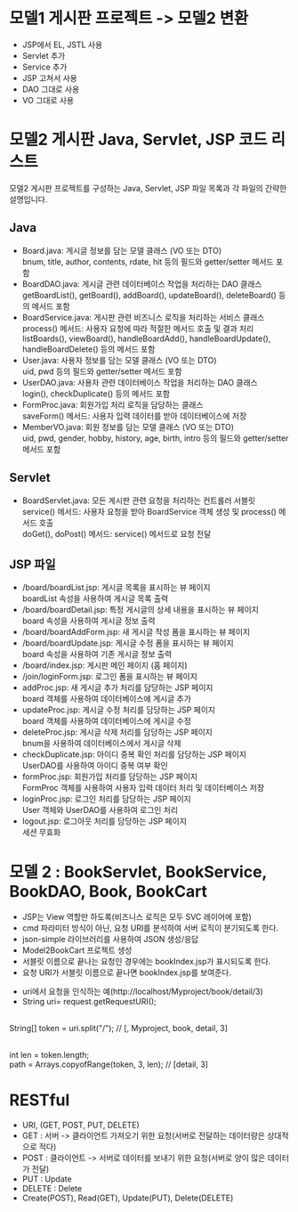 # 모델1 게시판 프로젝트 -> 모델2 변환
- JSP에서 EL, JSTL 사용<br>
- Servlet 추가<br>
- Service 추가<br>
- JSP 고쳐서 사용<br>
- DAO 그대로 사용<br>
- VO 그대로 사용<br>

# 모델2 게시판 Java, Servlet, JSP 코드 리스트
모델2 게시판 프로젝트를 구성하는 Java, Servlet, JSP 파일 목록과 각 파일의 간략한 설명입니다.<br>

## Java
+ Board.java: 게시글 정보를 담는 모델 클래스 (VO 또는 DTO)<br>
bnum, title, author, contents, rdate, hit 등의 필드와 getter/setter 메서드 포함<br>
+ BoardDAO.java: 게시글 관련 데이터베이스 작업을 처리하는 DAO 클래스<br>
getBoardList(), getBoard(), addBoard(), updateBoard(), deleteBoard() 등의 메서드 포함<br>
+ BoardService.java: 게시판 관련 비즈니스 로직을 처리하는 서비스 클래스<br>
process() 메서드: 사용자 요청에 따라 적절한 메서드 호출 및 결과 처리<br>
listBoards(), viewBoard(), handleBoardAdd(), handleBoardUpdate(), handleBoardDelete() 등의 메서드 포함<br>
+ User.java: 사용자 정보를 담는 모델 클래스 (VO 또는 DTO)<br>
uid, pwd 등의 필드와 getter/setter 메서드 포함<br>
+ UserDAO.java: 사용자 관련 데이터베이스 작업을 처리하는 DAO 클래스<br>
login(), checkDuplicate() 등의 메서드 포함<br>
+ FormProc.java: 회원가입 처리 로직을 담당하는 클래스<br>
saveForm() 메서드: 사용자 입력 데이터를 받아 데이터베이스에 저장<br>
+ MemberVO.java: 회원 정보를 담는 모델 클래스 (VO 또는 DTO)<br>
uid, pwd, gender, hobby, history, age, birth, intro 등의 필드와 getter/setter 메서드 포함<br>

## Servlet
+ BoardServlet.java: 모든 게시판 관련 요청을 처리하는 컨트롤러 서블릿<br>
service() 메서드: 사용자 요청을 받아 BoardService 객체 생성 및 process() 메서드 호출<br>
doGet(), doPost() 메서드: service() 메서드로 요청 전달<br>

## JSP 파일
+ /board/boardList.jsp: 게시글 목록을 표시하는 뷰 페이지<br>
boardList 속성을 사용하여 게시글 목록 출력<br>
+ /board/boardDetail.jsp: 특정 게시글의 상세 내용을 표시하는 뷰 페이지<br>
board 속성을 사용하여 게시글 정보 출력<br>
+ /board/boardAddForm.jsp: 새 게시글 작성 폼을 표시하는 뷰 페이지<br>
+ /board/boardUpdate.jsp: 게시글 수정 폼을 표시하는 뷰 페이지<br>
board 속성을 사용하여 기존 게시글 정보 출력<br>
+ /board/index.jsp: 게시판 메인 페이지 (홈 페이지)<br>
+ /join/loginForm.jsp: 로그인 폼을 표시하는 뷰 페이지<br>
+ addProc.jsp: 새 게시글 추가 처리를 담당하는 JSP 페이지<br>
board 객체를 사용하여 데이터베이스에 게시글 추가<br>
+ updateProc.jsp: 게시글 수정 처리를 담당하는 JSP 페이지<br>
board 객체를 사용하여 데이터베이스에 게시글 수정<br>
+ deleteProc.jsp: 게시글 삭제 처리를 담당하는 JSP 페이지<br>
bnum을 사용하여 데이터베이스에서 게시글 삭제<br>
+ checkDuplicate.jsp: 아이디 중복 확인 처리를 담당하는 JSP 페이지<br>
UserDAO를 사용하여 아이디 중복 여부 확인<br>
+ formProc.jsp: 회원가입 처리를 담당하는 JSP 페이지<br>
FormProc 객체를 사용하여 사용자 입력 데이터 처리 및 데이터베이스 저장<br>
+ loginProc.jsp: 로그인 처리를 담당하는 JSP 페이지<br>
User 객체와 UserDAO를 사용하여 로그인 처리<br>
+ logout.jsp: 로그아웃 처리를 담당하는 JSP 페이지<br>
세션 무효화<br>

# 모델 2 : BookServlet, BookService, BookDAO, Book, BookCart
+ JSP는 View 역할만 하도록(비즈니스 로직은 모두 SVC 레이어에 포함)<br>
+ cmd 파라미터 방식이 아닌, 요청 URI를 분석하여 서버 로직이 분기되도록 한다.<br>
+ json-simple 라이브러리를 사용하여 JSON 생성/응답<br>
+ Model2BookCart 프로젝트 생성<br>
+ 서블릿 이름으로 끝나는 요청인 경우에는 bookIndex.jsp가 표시되도록 한다.<br>
+ 요청 URI가 서블릿 이름으로 끝나면 bookIndex.jsp를 보여준다.<br>


* uri에서 요청을 인식하는 예(http://localhost/Myproject/book/detail/3)<br>
* String uri= request.getRequestURI();<br><br>

String[] token = uri.split("/"); // [, Myproject, book, detail, 3]<br><br>

int len = token.length;<br>
path = Arrays.copyofRange(token, 3, len); // [detail, 3]<br>

# RESTful
+ URI, (GET, POST, PUT, DELETE)<br>
+ GET : 서버 -> 클라이언트 가져오기 위한 요청(서버로 전달하는 데이터량은 상대적으로 적다)<br>
+ POST : 클라이언트 -> 서버로 데이터를 보내기 위한 요청(서버로 양이 많은 데이터가 전달)<br>
+ PUT : Update<br>
+ DELETE : Delete<br>
+ Create(POST), Read(GET), Update(PUT), Delete(DELETE)


